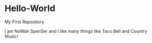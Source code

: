 # Hello-World
My First Repository

I am NoWah SpenSer and I like many things like Taco Bell and Country Music!
